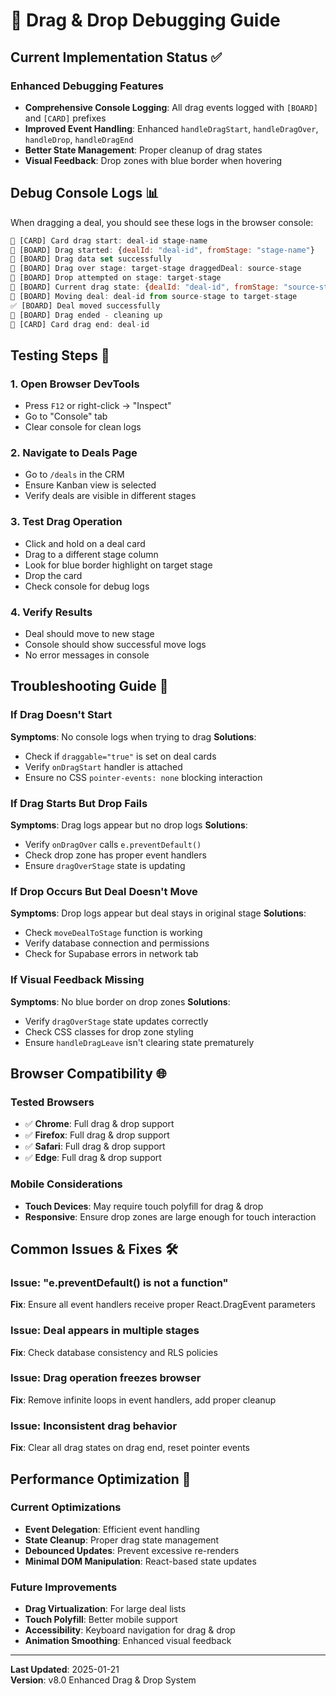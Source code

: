 # 🎯 Drag & Drop Debugging Guide

## Current Implementation Status ✅

### Enhanced Debugging Features
- **Comprehensive Console Logging**: All drag events logged with `[BOARD]` and `[CARD]` prefixes
- **Improved Event Handling**: Enhanced `handleDragStart`, `handleDragOver`, `handleDrop`, `handleDragEnd`
- **Better State Management**: Proper cleanup of drag states
- **Visual Feedback**: Drop zones with blue border when hovering

## Debug Console Logs 📊

When dragging a deal, you should see these logs in the browser console:

```javascript
🎯 [CARD] Card drag start: deal-id stage-name
🎯 [BOARD] Drag started: {dealId: "deal-id", fromStage: "stage-name"}
🎯 [BOARD] Drag data set successfully
🎯 [BOARD] Drag over stage: target-stage draggedDeal: source-stage
🎯 [BOARD] Drop attempted on stage: target-stage
🎯 [BOARD] Current drag state: {dealId: "deal-id", fromStage: "source-stage"}
🎯 [BOARD] Moving deal: deal-id from source-stage to target-stage
✅ [BOARD] Deal moved successfully
🎯 [BOARD] Drag ended - cleaning up
🎯 [CARD] Card drag end: deal-id
```

## Testing Steps 🧪

### 1. Open Browser DevTools
- Press `F12` or right-click → "Inspect"
- Go to "Console" tab
- Clear console for clean logs

### 2. Navigate to Deals Page
- Go to `/deals` in the CRM
- Ensure Kanban view is selected
- Verify deals are visible in different stages

### 3. Test Drag Operation
- Click and hold on a deal card
- Drag to a different stage column
- Look for blue border highlight on target stage
- Drop the card
- Check console for debug logs

### 4. Verify Results
- Deal should move to new stage
- Console should show successful move logs
- No error messages in console

## Troubleshooting Guide 🔧

### If Drag Doesn't Start
**Symptoms**: No console logs when trying to drag
**Solutions**:
- Check if `draggable="true"` is set on deal cards
- Verify `onDragStart` handler is attached
- Ensure no CSS `pointer-events: none` blocking interaction

### If Drag Starts But Drop Fails
**Symptoms**: Drag logs appear but no drop logs
**Solutions**:
- Verify `onDragOver` calls `e.preventDefault()`
- Check drop zone has proper event handlers
- Ensure `dragOverStage` state is updating

### If Drop Occurs But Deal Doesn't Move
**Symptoms**: Drop logs appear but deal stays in original stage
**Solutions**:
- Check `moveDealToStage` function is working
- Verify database connection and permissions
- Check for Supabase errors in network tab

### If Visual Feedback Missing
**Symptoms**: No blue border on drop zones
**Solutions**:
- Verify `dragOverStage` state updates correctly
- Check CSS classes for drop zone styling
- Ensure `handleDragLeave` isn't clearing state prematurely

## Browser Compatibility 🌐

### Tested Browsers
- ✅ **Chrome**: Full drag & drop support
- ✅ **Firefox**: Full drag & drop support  
- ✅ **Safari**: Full drag & drop support
- ✅ **Edge**: Full drag & drop support

### Mobile Considerations
- **Touch Devices**: May require touch polyfill for drag & drop
- **Responsive**: Ensure drop zones are large enough for touch interaction

## Common Issues & Fixes 🛠️

### Issue: "e.preventDefault() is not a function"
**Fix**: Ensure all event handlers receive proper React.DragEvent parameters

### Issue: Deal appears in multiple stages
**Fix**: Check database consistency and RLS policies

### Issue: Drag operation freezes browser
**Fix**: Remove infinite loops in event handlers, add proper cleanup

### Issue: Inconsistent drag behavior
**Fix**: Clear all drag states on drag end, reset pointer events

## Performance Optimization 🚀

### Current Optimizations
- **Event Delegation**: Efficient event handling
- **State Cleanup**: Proper drag state management
- **Debounced Updates**: Prevent excessive re-renders
- **Minimal DOM Manipulation**: React-based state updates

### Future Improvements
- **Drag Virtualization**: For large deal lists
- **Touch Polyfill**: Better mobile support
- **Accessibility**: Keyboard navigation for drag & drop
- **Animation Smoothing**: Enhanced visual feedback

---

**Last Updated**: 2025-01-21  
**Version**: v8.0 Enhanced Drag & Drop System

